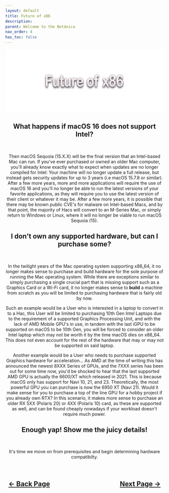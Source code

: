 ```yaml
---
layout: default
title: Future of x86
description: 
parent: Welcome to the Botánica
nav_order: 4
has_toc: false
---
```


<style>
  .navigation-container {
    display: flex;
    justify-content: space-between;
    align-items: center;
    width: 100%;
  }
  
  .nav-button {
    margin: 10px;
  }
</style>

<p align="center">
  <img width="650" height="200" src="../../assets/Headers/Header-FutureOfx86.png">
</p>

<h2 align="center">What happens if macOS 16 does not support Intel?</h2>
<br>
<p align="center">Then macOS Sequoia (15.X.X) will be the final version that an Intel-based Mac can run. If you've ever purchased or owned an older Mac computer, you'll already know exactly what to expect when updates are no longer compiled for Intel: Your machine will no longer update a full release, but instead gets security updates for up to 3 years (i.e macOS 15.7.8 or similar). After a few more years, more and more applications will require the use of macOS 16 and you'll no longer be able to run the latest versions of your favorite applications, as they will require you to use the latest version of their client or whatever it may be. After a few more years, it is possible that there may be known public CVE's for malware on Intel-based Macs, and by that point, the majority of Hacs will convert to an M-Series Mac, or simply return to Windows or Linux, where it will no longer be viable to run macOS Sequoia (15).</p>

<h2 align="center">I don't own any supported hardware, but can I purchase some?</h2>
<br>
<p align="center">In the twilight years of the Mac operating system supporting x86_64, it no longer makes sense to purchase and build hardware for the sole purpose of running the Mac operating system. While there are exceptions similar to simply purchasing a single crucial part that is missing support such as a Graphics Card or a Wi-Fi card, it no longer makes sense to <b>build</b> a machine from scratch as you will be limited to purchasing hardware that is fairly old by now.</p>

<p align="center">Such an example would be a User who is interested in a laptop to convert in to a Hac, this User will be limited to purchasing 10th Gen Intel Laptops due to the requirement of a supported Graphics Processing Unit, and with the lack of AMD Mobile GPU's in use, in tandem with the last iGPU to be supported on macOS to be 10th Gen, you will be forced to consider an older Intel laptop which may not be worth it by the time macOS dies on x86_64. This does not even account for the rest of the hardware that may or may not be supported on said laptop.</p>

<p align="center">Another example would be a User who needs to purchase supported Graphics hardware for acceleration... As AMD at the time of writing this has announced the newest 8XXX Series of GPUs, and the 7XXX series has been out for some time now, you'd be shocked to hear that the last supported AMD GPU is actually the 6600/XT which released in 2021. This is because macOS only has support for Navi 10, 21, and 23. Theoretically, the most powerful GPU you can purchase is now the 6950 XT (Navi 21). Would it make sense for you to purchase a top of the line GPU for a hobby project if you already own RTX? In this scenario, it makes more sense to purchase an older RX 5XX (Polaris 20) or 4XX (Polaris 10) card, as these are supported as well, and can be found cheaply nowadays if your workload doesn't require much power. 

<h2 align="center">Enough yap! Show me the juicy details!</h2>
<br>
<p align="center">It's time we move on from prerequisites and begin determining hardware compatibilty.</p>

<h2 align="center">
  <br>
  <div class="navigation-container">
    <a class="nav-button" href="03-SettingExpectations.html">&larr; Back Page</a>
    <a class="nav-button" href="../../../hardware/01-Importance">Next Page &rarr;</a>
  </div>
  <br>
</h2>
